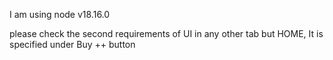 I am using node v18.16.0

please check the second requirements of UI in any other tab but HOME, It is specified under Buy ++ button
